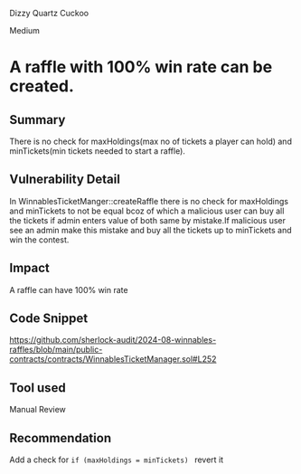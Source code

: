 Dizzy Quartz Cuckoo

Medium

# A raffle with 100% win rate can be created.

## Summary
There is no check for maxHoldings(max no of tickets a player can hold) and minTickets(min tickets needed to start a raffle). 
## Vulnerability Detail
In WinnablesTicketManger::createRaffle there is no check for maxHoldings and minTickets to not be equal bcoz of which a malicious user can buy all the tickets if admin enters value of both same by mistake.If  malicious user see an admin make this mistake  and buy all the tickets up to minTickets and win the contest.
## Impact
A raffle can have 100% win rate
## Code Snippet
https://github.com/sherlock-audit/2024-08-winnables-raffles/blob/main/public-contracts/contracts/WinnablesTicketManager.sol#L252
## Tool used

Manual Review

## Recommendation
Add a check for  `if (maxHoldings = minTickets) ` revert it 